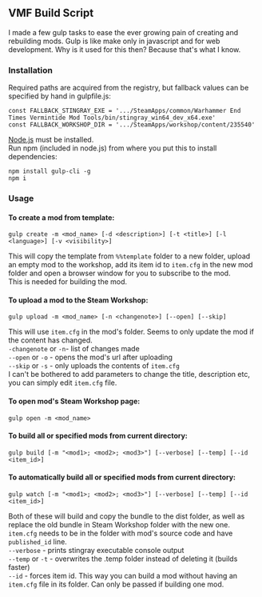 ## VMF Build Script

I made a few gulp tasks to ease the ever growing pain of creating and rebuilding mods. 
Gulp is like make only in javascript and for web development. 
Why is it used for this then? Because that's what I know.

### Installation

Required paths are acquired from the registry, but fallback values can be specified by hand in gulpfile.js: 
	
	const FALLBACK_STINGRAY_EXE = '.../SteamApps/common/Warhammer End Times Vermintide Mod Tools/bin/stingray_win64_dev_x64.exe'
	const FALLBACK_WORKSHOP_DIR = '.../SteamApps/workshop/content/235540'

[Node.js](https://nodejs.org/en/) must be installed.  
Run npm (included in node.js) from where you put this to install dependencies:

	npm install gulp-cli -g
	npm i

### Usage

#### To create a mod from template:

	gulp create -m <mod_name> [-d <description>] [-t <title>] [-l <language>] [-v <visibility>]

This will copy the template from `%%template` folder to a new folder, upload an empty mod to the workshop, add its item id to `item.cfg` in the new mod folder and open a browser window for you to subscribe to the mod.  
This is needed for building the mod.

#### To upload a mod to the Steam Workshop:

	gulp upload -m <mod_name> [-n <changenote>] [--open] [--skip]  

This will use `item.cfg` in the mod's folder. Seems to only update the mod if the content has changed.  
`-changenote` or `-n`- list of changes made  
`--open` or `-o` - opens the mod's url after uploading  
`--skip` or `-s` - only uploads the contents of `item.cfg`  
I can't be bothered to add parameters to change the title, description etc, you can simply edit `item.cfg` file.  

#### To open mod's Steam Workshop page:  

	gulp open -m <mod_name>  

#### To build all or specified mods from current directory:
	
	gulp build [-m "<mod1>; <mod2>; <mod3>"] [--verbose] [--temp] [--id <item_id>]

#### To automatically build all or specified mods from current directory:

	gulp watch [-m "<mod1>; <mod2>; <mod3>"] [--verbose] [--temp] [--id <item_id>]

Both of these will build and copy the bundle to the dist folder, as well as replace the old bundle in Steam Workshop folder with the new one. 
`item.cfg` needs to be in the folder with mod's source code and have `published_id` line.  
`--verbose` - prints stingray executable console output  
`--temp` or `-t` - overwrites the .temp folder instead of deleting it (builds faster)  
`--id` - forces item id. This way you can build a mod without having an `item.cfg` file in its folder. Can only be passed if building one mod.
